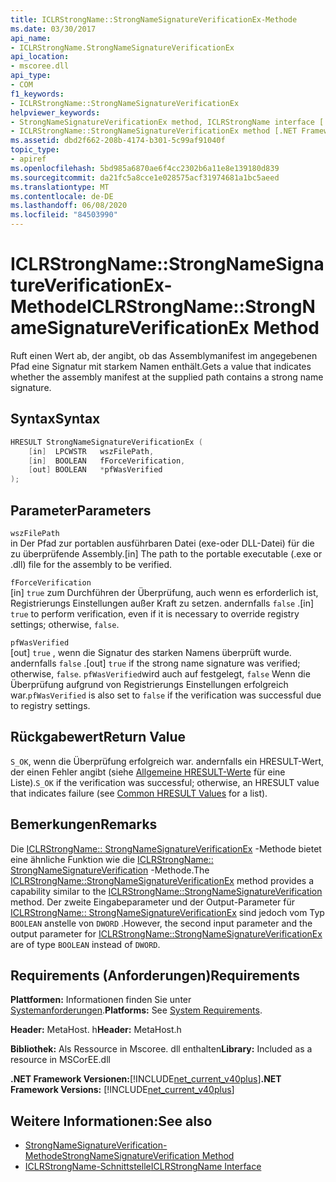 ```yaml
---
title: ICLRStrongName::StrongNameSignatureVerificationEx-Methode
ms.date: 03/30/2017
api_name:
- ICLRStrongName.StrongNameSignatureVerificationEx
api_location:
- mscoree.dll
api_type:
- COM
f1_keywords:
- ICLRStrongName::StrongNameSignatureVerificationEx
helpviewer_keywords:
- StrongNameSignatureVerificationEx method, ICLRStrongName interface [.NET Framework hosting]
- ICLRStrongName::StrongNameSignatureVerificationEx method [.NET Framework hosting]
ms.assetid: dbd2f662-208b-4174-b301-5c99af91040f
topic_type:
- apiref
ms.openlocfilehash: 5bd985a6870ae6f4cc2302b6a11e8e139180d839
ms.sourcegitcommit: da21fc5a8cce1e028575acf31974681a1bc5aeed
ms.translationtype: MT
ms.contentlocale: de-DE
ms.lasthandoff: 06/08/2020
ms.locfileid: "84503990"
---
```

# <a name="iclrstrongnamestrongnamesignatureverificationex-method"></a><span data-ttu-id="a5e2a-102">ICLRStrongName::StrongNameSignatureVerificationEx-Methode</span><span class="sxs-lookup"><span data-stu-id="a5e2a-102">ICLRStrongName::StrongNameSignatureVerificationEx Method</span></span>
<span data-ttu-id="a5e2a-103">Ruft einen Wert ab, der angibt, ob das Assemblymanifest im angegebenen Pfad eine Signatur mit starkem Namen enthält.</span><span class="sxs-lookup"><span data-stu-id="a5e2a-103">Gets a value that indicates whether the assembly manifest at the supplied path contains a strong name signature.</span></span>  
  
## <a name="syntax"></a><span data-ttu-id="a5e2a-104">Syntax</span><span class="sxs-lookup"><span data-stu-id="a5e2a-104">Syntax</span></span>  
  
```cpp  
HRESULT StrongNameSignatureVerificationEx (  
    [in]  LPCWSTR   wszFilePath,  
    [in]  BOOLEAN   fForceVerification,  
    [out] BOOLEAN   *pfWasVerified  
);  
```  
  
## <a name="parameters"></a><span data-ttu-id="a5e2a-105">Parameter</span><span class="sxs-lookup"><span data-stu-id="a5e2a-105">Parameters</span></span>  
 `wszFilePath`  
 <span data-ttu-id="a5e2a-106">in Der Pfad zur portablen ausführbaren Datei (exe-oder DLL-Datei) für die zu überprüfende Assembly.</span><span class="sxs-lookup"><span data-stu-id="a5e2a-106">[in] The path to the portable executable (.exe or .dll) file for the assembly to be verified.</span></span>  
  
 `fForceVerification`  
 <span data-ttu-id="a5e2a-107">[in] `true` zum Durchführen der Überprüfung, auch wenn es erforderlich ist, Registrierungs Einstellungen außer Kraft zu setzen. andernfalls `false` .</span><span class="sxs-lookup"><span data-stu-id="a5e2a-107">[in] `true` to perform verification, even if it is necessary to override registry settings; otherwise, `false`.</span></span>  
  
 `pfWasVerified`  
 <span data-ttu-id="a5e2a-108">[out] `true` , wenn die Signatur des starken Namens überprüft wurde. andernfalls `false` .</span><span class="sxs-lookup"><span data-stu-id="a5e2a-108">[out] `true` if the strong name signature was verified; otherwise, `false`.</span></span> <span data-ttu-id="a5e2a-109">`pfWasVerified`wird auch auf festgelegt, `false` Wenn die Überprüfung aufgrund von Registrierungs Einstellungen erfolgreich war.</span><span class="sxs-lookup"><span data-stu-id="a5e2a-109">`pfWasVerified` is also set to `false` if the verification was successful due to registry settings.</span></span>  
  
## <a name="return-value"></a><span data-ttu-id="a5e2a-110">Rückgabewert</span><span class="sxs-lookup"><span data-stu-id="a5e2a-110">Return Value</span></span>  
 <span data-ttu-id="a5e2a-111">`S_OK`, wenn die Überprüfung erfolgreich war. andernfalls ein HRESULT-Wert, der einen Fehler angibt (siehe [Allgemeine HRESULT-Werte](/windows/win32/seccrypto/common-hresult-values) für eine Liste).</span><span class="sxs-lookup"><span data-stu-id="a5e2a-111">`S_OK` if the verification was successful; otherwise, an HRESULT value that indicates failure (see [Common HRESULT Values](/windows/win32/seccrypto/common-hresult-values) for a list).</span></span>  
  
## <a name="remarks"></a><span data-ttu-id="a5e2a-112">Bemerkungen</span><span class="sxs-lookup"><span data-stu-id="a5e2a-112">Remarks</span></span>  
 <span data-ttu-id="a5e2a-113">Die [ICLRStrongName:: StrongNameSignatureVerificationEx](iclrstrongname-strongnamesignatureverificationex-method.md) -Methode bietet eine ähnliche Funktion wie die [ICLRStrongName:: StrongNameSignatureVerification](iclrstrongname-strongnamesignatureverification-method.md) -Methode.</span><span class="sxs-lookup"><span data-stu-id="a5e2a-113">The [ICLRStrongName::StrongNameSignatureVerificationEx](iclrstrongname-strongnamesignatureverificationex-method.md) method provides a capability similar to the [ICLRStrongName::StrongNameSignatureVerification](iclrstrongname-strongnamesignatureverification-method.md) method.</span></span> <span data-ttu-id="a5e2a-114">Der zweite Eingabeparameter und der Output-Parameter für [ICLRStrongName:: StrongNameSignatureVerificationEx](iclrstrongname-strongnamesignatureverificationex-method.md) sind jedoch vom Typ `BOOLEAN` anstelle von `DWORD` .</span><span class="sxs-lookup"><span data-stu-id="a5e2a-114">However, the second input parameter and the output parameter for [ICLRStrongName::StrongNameSignatureVerificationEx](iclrstrongname-strongnamesignatureverificationex-method.md) are of type `BOOLEAN` instead of `DWORD`.</span></span>  
  
## <a name="requirements"></a><span data-ttu-id="a5e2a-115">Requirements (Anforderungen)</span><span class="sxs-lookup"><span data-stu-id="a5e2a-115">Requirements</span></span>  
 <span data-ttu-id="a5e2a-116">**Plattformen:** Informationen finden Sie unter [Systemanforderungen](../../get-started/system-requirements.md).</span><span class="sxs-lookup"><span data-stu-id="a5e2a-116">**Platforms:** See [System Requirements](../../get-started/system-requirements.md).</span></span>  
  
 <span data-ttu-id="a5e2a-117">**Header:** MetaHost. h</span><span class="sxs-lookup"><span data-stu-id="a5e2a-117">**Header:** MetaHost.h</span></span>  
  
 <span data-ttu-id="a5e2a-118">**Bibliothek:** Als Ressource in Mscoree. dll enthalten</span><span class="sxs-lookup"><span data-stu-id="a5e2a-118">**Library:** Included as a resource in MSCorEE.dll</span></span>  
  
 <span data-ttu-id="a5e2a-119">**.NET Framework Versionen:**[!INCLUDE[net_current_v40plus](../../../../includes/net-current-v40plus-md.md)]</span><span class="sxs-lookup"><span data-stu-id="a5e2a-119">**.NET Framework Versions:** [!INCLUDE[net_current_v40plus](../../../../includes/net-current-v40plus-md.md)]</span></span>  
  
## <a name="see-also"></a><span data-ttu-id="a5e2a-120">Weitere Informationen:</span><span class="sxs-lookup"><span data-stu-id="a5e2a-120">See also</span></span>

- [<span data-ttu-id="a5e2a-121">StrongNameSignatureVerification-Methode</span><span class="sxs-lookup"><span data-stu-id="a5e2a-121">StrongNameSignatureVerification Method</span></span>](iclrstrongname-strongnamesignatureverification-method.md)
- [<span data-ttu-id="a5e2a-122">ICLRStrongName-Schnittstelle</span><span class="sxs-lookup"><span data-stu-id="a5e2a-122">ICLRStrongName Interface</span></span>](iclrstrongname-interface.md)
